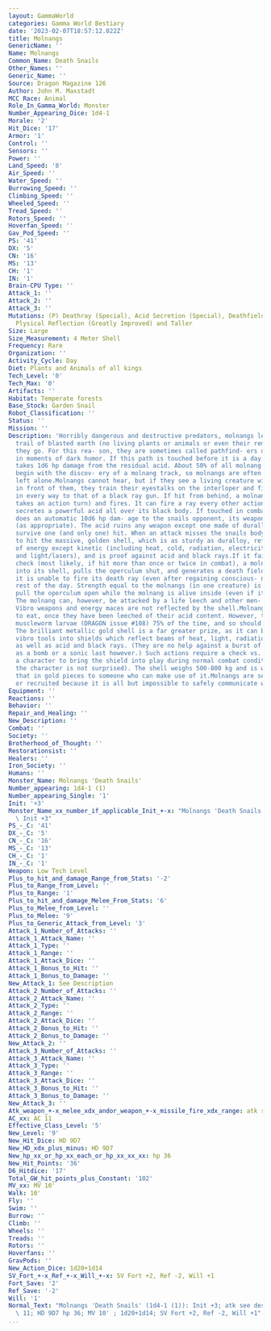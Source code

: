 ```yaml
---
layout: GammaWorld
categories: Gamma World Bestiary
date: '2023-02-07T18:57:12.022Z'
title: Molnangs
GenericName: ''
Name: Molnangs
Common_Name: Death Snails
Other_Names: ''
Generic_Name: ''
Source: Dragon Magazine 126
Author: John M. Maxstadt
MCC Race: Animal
Role_In_Gamma_World: Monster
Number_Appearing_Dice: 1d4-1
Morale: '2'
Hit_Dice: '17'
Armor: '1'
Control: ''
Sensors: ''
Power: ''
Land_Speed: '8'
Air_Speed: ''
Water_Speed: ''
Burrowing_Speed: ''
Climbing_Speed: ''
Wheeled_Speed: ''
Tread_Speed: ''
Rotors_Speed: ''
Hoverfan_Speed: ''
Gav_Pod_Speed: ''
PS: '41'
DX: '5'
CN: '16'
MS: '13'
CH: '1'
IN: '1'
Brain-CPU Type: ''
Attack_1: ''
Attack_2: ''
Attack_3: ''
Mutations: (P) Deathray (Special), Acid Secretion (Special), Deathfield Generation,
  Plysical Reflection (Greatly Improved) and Taller
Size: Large
Size_Measurement: 4 Meter Shell
Frequency: Rare
Organization: ''
Activity_Cycle: Day
Diet: Plants and Animals of all kings
Tech_Level: '0'
Tech_Max: '0'
Artifacts: ''
Habitat: Temperate forests
Base_Stock: Garden Snail
Robot_Classification: ''
Status: ''
Mission: ''
Description: 'Horribly dangerous and destructive predators, molnangs leave an unmistakable
  trail of blasted earth (no living plants or animals or even their remains) wherever
  they go. For this rea- son, they are sometimes called pathfind- ers or roadbuilders
  in moments of dark humor. If this path is touched before it is a day old, the victim
  takes 1d6 hp damage from the residual acid. About 50% of all molnang encounters
  begin with the discov- ery of a molnang track, so molnangs are often surprised or
  left alone.Molnangs cannot hear, but if they see a living creature within 30 meters
  in front of them, they train their eyestalks on the interloper and fire a beam equal
  in every way to that of a black ray gun. If hit from behind, a molnang turns (this
  takes an action turn) and fires. It can fire a ray every other action turn.The molnang
  secretes a powerful acid all over its black body. If touched in combat, the acid
  does an automatic 10d6 hp dam- age to the snails opponent, its weapon, or its armor
  (as appropriate). The acid ruins any weapon except one made of duralloy, which can
  survive one (and only one) hit. When an attack misses the snails body, it is assumed
  to hit the massive, golden shell, which is as sturdy as duralloy, reflects all kinds
  of energy except kinetic (including heat, cold, radiation, electricity, sound/ blasters,
  and light/lasers), and is proof against acid and black rays.If it fails a morale
  check (most likely, if hit more than once or twice in combat), a molnang withdraws
  into its shell, pulls the operculum shut, and generates a death field. Thereafter,
  it is unable to fire its death ray (even after regaining conscious- ness) for the
  rest of the day. Strength equal to the molnangs (in one creature) is required to
  pull the operculum open while the molnang is alive inside (even if it is unconscious).
  The molnang can, however, be attacked by a life leech and other men- tal mutations.
  Vibro weapons and energy maces are not reflected by the shell.Molnangs are good
  to eat, once they have been leeched of their acid content. However, they contain
  muscleworm larvae (DRAGON issue #108) 75% of the time, and so should be cooked carefully.
  The brilliant metallic gold shell is a far greater prize, as it can be cut with
  vibro tools into shields which reflect beams of heat, light, radiation, sound, etc.,
  as well as acid and black rays. (They are no help against a burst of energy such
  as a bomb or a sonic last however.) Such actions require a check vs. DX x 4 for
  a character to bring the shield into play during normal combat conditions (assuming
  the character is not surprised). The shell weighs 500-800 kg and is worth twice
  that in gold pieces to someone who can make use of it.Molnangs are seldom hired
  or recruited because it is all but impossible to safely communicate with them.'
Equipment: ''
Reactions: ''
Behavior: ''
Repair_and_Healing: ''
New_Description: ''
Combat: ''
Society: ''
Brotherhood_of_Thought: ''
Restorationsist: ''
Healers: ''
Iron_Society: ''
Humans: ''
Monster_Name: Molnangs 'Death Snails'
Number_appearing: 1d4-1 (1)
Number_appearing_Single: '1'
Init: '+3'
Monster_Name_xx_number_if_applicable_Init_+-x: "Molnangs 'Death Snails' (1d4-1 (1)):\
  \ Init +3"
PS_-_C: '41'
DX_-_C: '5'
CN_-_C: '16'
MS_-_C: '13'
CH_-_C: '1'
IN_-_C: '1'
Weapon: Low Tech Level
Plus_to_hit_and_damage_Range_from_Stats: '-2'
Plus_to_Range_from_Level: ''
Plus_to_Range: '1'
Plus_to_hit_and_damage_Melee_From_Stats: '6'
Plus_to_Melee_from_Level: ''
Plus_to_Melee: '9'
Plus_to_Generic_Attack_from_Level: '3'
Attack_1_Number_of_Attacks: ''
Attack_1_Attack_Name: ''
Attack_1_Type: ''
Attack_1_Range: ''
Attack_1_Attack_Dice: ''
Attack_1_Bonus_to_Hit: ''
Attack_1_Bonus_to_Damage: ''
New_Attack_1: See Description
Attack_2_Number_of_Attacks: ''
Attack_2_Attack_Name: ''
Attack_2_Type: ''
Attack_2_Range: ''
Attack_2_Attack_Dice: ''
Attack_2_Bonus_to_Hit: ''
Attack_2_Bonus_to_Damage: ''
New_Attack_2: ''
Attack_3_Number_of_Attacks: ''
Attack_3_Attack_Name: ''
Attack_3_Type: ''
Attack_3_Range: ''
Attack_3_Attack_Dice: ''
Attack_3_Bonus_to_Hit: ''
Attack_3_Bonus_to_Damage: ''
New_Attack_3: ''
Atk_weapon_+-x_melee_xdx_andor_weapon_+-x_missile_fire_xdx_range: atk see description
AC_xx: AC 11
Effective_Class_Level: '5'
New_Level: '9'
New_Hit_Dice: HD 9D7
New_HD_xdx_plus_minus: HD 9D7
New_hp_xx_or_hp_xx_each_or_hp_xx_xx_xx: hp 36
New_Hit_Points: '36'
D6_Hitdice: '17'
Total_GW_hit_points_plus_Constant: '102'
MV_xx: MV 10'
Walk: 10'
Fly: ''
Swim: ''
Burrow: ''
Climb: ''
Wheels: ''
Treads: ''
Rotors: ''
Hoverfans: ''
GravPods: ''
New_Action_Dice: 1d20+1d14
SV_Fort_+-x_Ref_+-x_Will_+-x: SV Fort +2, Ref -2, Will +1
Fort_Save: '2'
Ref_Save: '-2'
Will: '1'
Normal_Text: "Molnangs 'Death Snails' (1d4-1 (1)): Init +3; atk see description; AC\
  \ 11; HD 9D7 hp 36; MV 10' ; 1d20+1d14; SV Fort +2, Ref -2, Will +1"
...
```

